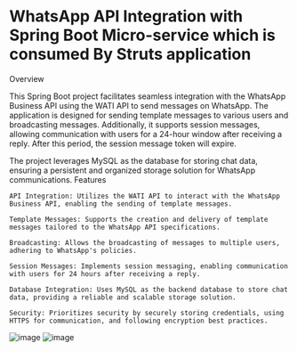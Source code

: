 # WhatsApp API Integration with Spring Boot Micro-service which is consumed By Struts application
Overview

This Spring Boot project facilitates seamless integration with the WhatsApp Business API using the WATI API to send messages on WhatsApp. The application is designed for sending template messages to various users and broadcasting messages. Additionally, it supports session messages, allowing communication with users for a 24-hour window after receiving a reply. After this period, the session message token will expire.

The project leverages MySQL as the database for storing chat data, ensuring a persistent and organized storage solution for WhatsApp communications.
Features

    API Integration: Utilizes the WATI API to interact with the WhatsApp Business API, enabling the sending of template messages.

    Template Messages: Supports the creation and delivery of template messages tailored to the WhatsApp API specifications.

    Broadcasting: Allows the broadcasting of messages to multiple users, adhering to WhatsApp's policies.

    Session Messages: Implements session messaging, enabling communication with users for 24 hours after receiving a reply.

    Database Integration: Uses MySQL as the backend database to store chat data, providing a reliable and scalable storage solution.

    Security: Prioritizes security by securely storing credentials, using HTTPS for communication, and following encryption best practices.
![image](https://github.com/piyushB747/WhatsappAPI_Integration/assets/44388077/3e89e590-fc2c-4b06-96b1-62bce4665632)
![image](https://github.com/piyushB747/WhatsappAPI_Integration/assets/44388077/a559a006-3e82-4b6c-848a-f17b8ec95f07)


